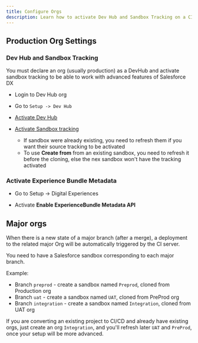 ```yaml
---
title: Configure Orgs
description: Learn how to activate Dev Hub and Sandbox Tracking on a CI/CD Salesforce project, and apply org settings
---
```

<!-- markdownlint-disable MD013 -->

## Production Org Settings

### Dev Hub and Sandbox Tracking

You must declare an org (usually production) as a DevHub and activate sandbox tracking to be able to work with advanced features of Salesforce DX

- Login to Dev Hub org

- Go to `Setup -> Dev Hub`

- [Activate Dev Hub](https://help.salesforce.com/articleView?id=sfdx_setup_enable_devhub.htm&type=5)

- [Activate Sandbox tracking](https://developer.salesforce.com/docs/atlas.en-us.sfdx_dev.meta/sfdx_dev/sfdx_setup_enable_source_tracking_sandboxes.htm)
  - If sandbox were already existing, you need to refresh them if you want their source tracking to be activated
  - To use **Create from** from an existing sandbox, you need to refresh it before the cloning, else the nex sandbox won't have the tracking activated

### Activate Experience Bundle Metadata

- Go to Setup -> Digital Experiences

- Activate **Enable ExperienceBundle Metadata API**

## Major orgs

When there is a new state of a major branch (after a merge), a deployment to the related major Org will be automatically triggered by the CI server.

You need to have a Salesforce sandbox corresponding to each major branch.

Example:

- Branch `preprod` - create a sandbox named `Preprod`, cloned from Production org
- Branch `uat` - create a sandbox named `UAT`, cloned from PreProd org
- Branch `integration` - create a sandbox named `Integration`, cloned from UAT org

If you are converting an existing project to CI/CD and already have existing orgs, just create an org `Integration`, and you'll refresh later `UAT` and `PreProd`, once your setup will be more advanced.
